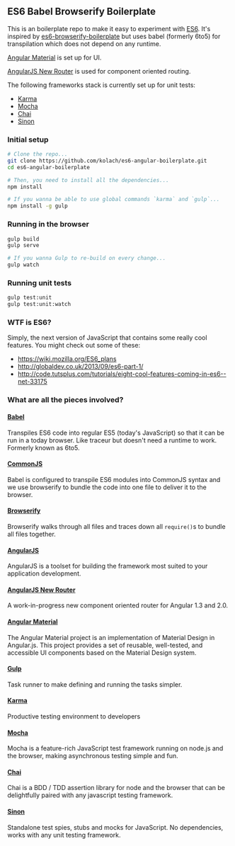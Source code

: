 ## ES6 Babel Browserify Boilerplate

This is an boilerplate repo to make it easy to experiment with [ES6]. 
It's inspired by [es6-browserify-boilerplate](https://github.com/thoughtram/es6-browserify-boilerplate) but uses babel 
(formerly 6to5) for transpilation which does not depend on any runtime.

[Angular Material] is set up for UI. 

[AngularJS New Router] is used for component oriented routing.

The following frameworks stack is currently set up for unit tests:

- [Karma]
- [Mocha]
- [Chai]
- [Sinon]

### Initial setup

```bash
# Clone the repo...
git clone https://github.com/kolach/es6-angular-boilerplate.git
cd es6-angular-boilerplate

# Then, you need to install all the dependencies...
npm install

# If you wanna be able to use global commands `karma` and `gulp`...
npm install -g gulp
```

### Running in the browser
```bash
gulp build
gulp serve

# If you wanna Gulp to re-build on every change...
gulp watch
```

### Running unit tests
```bash
gulp test:unit
gulp test:unit:watch
```

### WTF is ES6?
Simply, the next version of JavaScript that contains some really cool features. You might check out some of these:

- https://wiki.mozilla.org/ES6_plans
- http://globaldev.co.uk/2013/09/es6-part-1/
- http://code.tutsplus.com/tutorials/eight-cool-features-coming-in-es6--net-33175


### What are all the pieces involved?

#### [Babel]
Transpiles ES6 code into regular ES5 (today's JavaScript) so that it can be run in a today browser. Like traceur but doesn't need a runtime to work. Formerly known as 6to5.

#### [CommonJS]
Babel is configured to transpile ES6 modules into CommonJS syntax and we use browserify to bundle the code into one file to deliver it to the browser.

#### [Browserify]
Browserify walks through all files and traces down all `require()`s to bundle all files together.  

#### [AngularJS] 
AngularJS is a toolset for building the framework most suited to your application development.

#### [AngularJS New Router]
A work-in-progress new component oriented router for Angular 1.3 and 2.0.

#### [Angular Material]
The Angular Material project is an implementation of Material Design in Angular.js. This project provides a set of reusable, well-tested, and accessible UI components based on the Material Design system.

#### [Gulp]
Task runner to make defining and running the tasks simpler.

#### [Karma]
Productive testing environment to developers

#### [Mocha]
Mocha is a feature-rich JavaScript test framework running on node.js and the browser, making asynchronous testing simple and fun.

#### [Chai]
Chai is a BDD / TDD assertion library for node and the browser that can be delightfully paired with any javascript testing framework.

#### [Sinon]
Standalone test spies, stubs and mocks for JavaScript. No dependencies, works with any unit testing framework.

[ES6]: http://wiki.ecmascript.org/doku.php?id=harmony:specification_drafts
[Babel]: http://babeljs.io/
[CommonJS]: http://wiki.commonjs.org/wiki/CommonJS
[Browserify]: http://browserify.org/
[AngularJS]: https://angularjs.org/
[AngularJS New Router]: https://github.com/angular/router
[Angular Material]: https://material.angularjs.org
[Gulp]: http://gulpjs.com/
[Karma]: http://karma-runner.github.io/
[Mocha]: http://mochajs.org/
[Chai]: http://chaijs.com/
[Sinon]: http://sinonjs.org/

